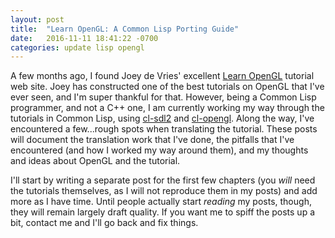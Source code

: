 ```yaml
---
layout: post
title:  "Learn OpenGL: A Common Lisp Porting Guide"
date:   2016-11-11 18:41:22 -0700
categories: update lisp opengl
---
```


A few months ago, I found Joey de Vries' excellent [Learn OpenGL](http://learnopengl.com/) tutorial web site. Joey has constructed one of the best tutorials on OpenGL that I've ever seen, and I'm super thankful for that. However, being a Common Lisp programmer, and not a C++ one, I am currently working my way through the tutorials in Common Lisp, using [cl-sdl2](https://github.com/lispgames/cl-sdl2) and [cl-opengl](https://github.com/3b/cl-opengl). Along the way, I've encountered a few...rough spots when translating the tutorial. These posts will document the translation work that I've done, the pitfalls that I've encountered (and how I worked my way around them), and my thoughts and ideas about OpenGL and the tutorial.

I'll start by writing a separate post for the first few chapters (you *will* need the tutorials themselves, as I will not reproduce them in my posts) and add more as I have time. Until people actually start *reading* my posts, though, they will remain largely draft quality. If you want me to spiff the posts up a bit, contact me and I'll go back and fix things.
